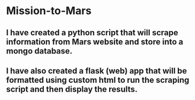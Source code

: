 # Mission-to-Mars
## I have created a python script that will scrape information from Mars website and store into a mongo database.
## I have also created a flask (web) app that will be formatted using custom html to run the scraping script and then display the results.

